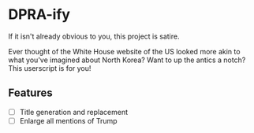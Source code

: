 # DPRA-ify
If it isn't already obvious to you, this project is satire.

Ever thought of the White House website of the US looked more akin to what you've imagined about North Korea? Want to up the antics a notch? This userscript is for you!

## Features
- [ ] Title generation and replacement
- [ ] Enlarge all mentions of Trump
